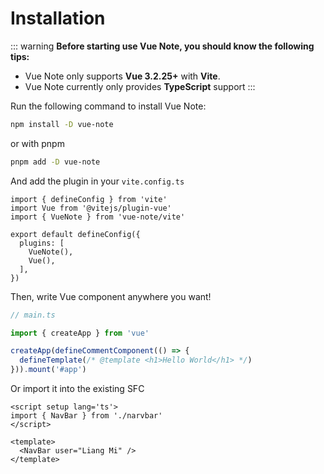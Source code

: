 # Installation

::: warning
**Before starting use Vue Note, you should know the following tips:**

- Vue Note only supports **Vue 3.2.25+** with **Vite**.
- Vue Note currently only provides **TypeScript** support
:::

Run the following command to install Vue Note:
```bash
npm install -D vue-note
```

or with pnpm
```bash
pnpm add -D vue-note
```

And add the plugin in your `vite.config.ts`

```typescript{3,7}
import { defineConfig } from 'vite'
import Vue from '@vitejs/plugin-vue'
import { VueNote } from 'vue-note/vite'

export default defineConfig({
  plugins: [
    VueNote(),
    Vue(),
  ],
})

```

Then, write Vue component anywhere you want!

```typescript
// main.ts

import { createApp } from 'vue'

createApp(defineCommentComponent(() => {
  defineTemplate(/* @template <h1>Hello World</h1> */)
})).mount('#app')
```

Or import it into the existing SFC

```vue
<script setup lang='ts'>
import { NavBar } from './narvbar'
</script>

<template>
  <NavBar user="Liang Mi" />
</template>
```
